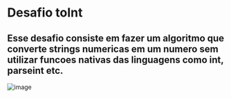 # Desafio toInt
## Esse desafio consiste em fazer um algoritmo que converte strings numericas em um numero sem utilizar funcoes nativas das linguagens como int, parseint etc. 
![image](https://github.com/user-attachments/assets/e3304a40-5c90-42fa-884b-78d63e62f6e1)
